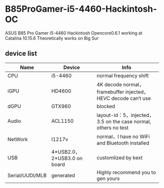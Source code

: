 # B85ProGamer-i5-4460-Hackintosh-OC
ASUS B85 Pro Gamer i5-4460 Hackintosh Opencore0.6.1 working at Catalina 10.15.6
Theoretically works on Big Sur

## device list
| Name            | Device                    | Info                                                         |
|-----------------|---------------------------|--------------------------------------------------------------|
| CPU             | i5-4460                   | normal frequency shift                                       |
| iGPU            | HD4600                    | 4K decode normal，framebuffer injected，HEVC decode can‘t use |
| dGPU            | GTX960                    | blocked                                                      |
| Audio           | ACL1150                   | layout-id：5，injected，3.5 on the case normal, others no test |
| NetWork         | I1217v                    | normal，I have no WiFi and Bluetooth installed               |
| USB             | 4\*USB2.0，2\*USB3.0 on board | customlized by kext                                          |
| Serial/UUDI/MLB | generated                 | Highly recommend you to gen yours                            |
